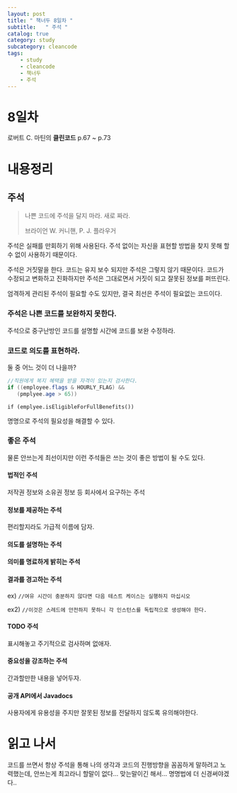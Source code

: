 ```yaml
---
layout: post
title: " 책너두 8일차 "
subtitle:   " 주석 "
catalog: true
category: study
subcategory: cleancode
tags:
    - study
    - cleancode
    - 책너두
    - 주석
---
```


# 8일차

로버트 C. 마틴의 **클린코드** p.67 ~ p.73

# 내용정리

## 주석

> 나쁜 코드에 주석을 달지 마라. 새로 짜라.
>
> 브라이언 W. 커니핸, P. J. 플라우거

주석은 실패를 만회하기 위해 사용된다. 주석 없이는 자신을 표현할 방법을 찾지 못해 할 수 없이 사용하기 때문이다.

주석은 거짓말을 한다. 코드는 유지 보수 되지만 주석은 그렇지 않기  때문이다. 코드가 수정되고 변화하고 진화하지만 주석은 그대로면서 거짓이 되고 잘못된 정보를 퍼뜨린다.

엄격하게 관리된 주석이 필요할 수도 있지만, 결국 최선은 주석이 필요없는 코드이다.

### 주석은 나쁜 코드를 보완하지 못한다.

주석으로 중구난방인 코드를 설명할 시간에 코드를 보완 수정하라.

### 코드로 의도를 표현하라.

둘 중 어느 것이 더 나을까?

```java
//직원에게 복지 혜택을 받을 자격이 있는지 검사한다.
if ((employee.flags & HOURLY_FLAG) &&
   (pmplyee.age > 65))
```

`if (emplyee.isEligibleForFullBenefits())`

명명으로 주석의 필요성을 해결할 수 있다.

### 좋은 주석

물론 안쓰는게 최선이지만 이런 주석들은 쓰는 것이 좋은 방법이 될 수도 있다.

#### 법적인 주석

저작권 정보와 소유권 정보 등 회사에서 요구하는 주석

#### 정보를 제공하는 주석

편리할지라도 가급적 이름에 담자.

#### 의도를 설명하는 주석

#### 의미를 명료하게 밝히는 주석

#### 결과를 경고하는 주석

ex) `//여유 시간이 충분하지 않다면 다음 테스트 케이스는 실행하지 마십시오`

ex2) `//이것은 스레드에 안전하지 못하니 각 인스턴스를 독립적으로 생성해야 한다.`

#### TODO 주석

표시해놓고 주기적으로 검사하며 없애자.

#### 중요성을 강조하는 주석

간과할만한 내용을 넣어두자.

#### 공개 API에서 Javadocs

사용자에게 유용성을 주지만 잘못된 정보를 전달하지 않도록 유의해야한다.



# 읽고 나서

코드를 쓰면서 항상 주석을 통해 나의 생각과 코드의 진행방향을 꼼꼼하게 말하려고 노력했는데, 안쓰는게 최고라니 할말이 없다... 맞는말이긴 해서... 명명법에 더 신경써야겠다..